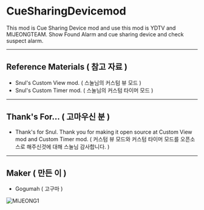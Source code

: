 # CueSharingDevicemod
This mod is Cue Sharing Device mod and use this mod is YDTV and MIJEONGTEAM. Show Found Alarm and cue sharing device and check suspect alarm.

------------
## Reference Materials ( 참고 자료 )

 - Snul's Custom View mod. ( 스눌님의 커스텀 뷰 모드 )
 - Snul's Custom Timer mod. ( 스눌님의 커스텀 타이머 모드 )
------------
## Thank's For... ( 고마우신 분 )

 - Thank's for Snul. Thank you for making it open source at Custom View mod and Custom Timer mod. ( 커스텀 뷰 모드와 커스텀 타이머 모드를 오픈소스로 해주신것에 대해 스눌님 감사합니다. )
------------
## Maker ( 만든 이 )

 - Gogumah ( 고구마 )

![MIJEONG1](https://user-images.githubusercontent.com/85822066/142703159-f225e61e-bd3a-4d4b-80c4-0858623b55e4.png)
